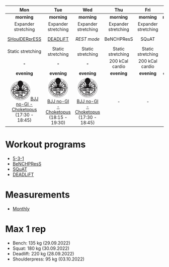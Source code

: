 | Mon | Tue | Wed | Thu | Fri | Sat | Sun |
|:-:|:-:|:-:|:-:|:-:|:-:|:-:|
| **morning** | **morning** | **morning** | **morning** | **morning** | **morning** | **morning** |
| Expander stretching | Expander stretching | Expander stretching | Expander stretching | Expander stretching | *REST mode* | *REST mode* |
| [SHoulDERprESS](https://github.com/mobsikx/workout/blob/master/5-3-1/SHoulDERprESS/SHoulDERprESS-W1.md) | [DEADLiFT]((https://github.com/mobsikx/workout/blob/master/5-3-1/DEADLiFT/DEADLiFT-W1.md)) | *REST mode* | BeNCHPResS | SQuAT | *REST mode* | *REST mode* |
| Static stretching | Static stretching | Static stretching | Static stretching | Static stretching | *REST mode* | *REST mode* |
| **-** | **-** | **-** | 200 kCal cardio | 200 kCal cardio | *REST mode* | *REST mode* |
| **evening** | **evening** | **evening** | **evening** | **evening** | **evening** | **evening** |
| [![](./images/logo-choketopusgym-64x64.jpg)](https://choketopusgym.cz/rozvrh/prazacka/)[BJJ no-GI - Choketopus](https://choketopusgym.cz/rozvrh/prazacka/) (17:30 - 18:45) | [![](./images/logo-choketopusgym-64x64.jpg)](https://choketopusgym.cz/rozvrh/prazacka/)[BJJ no-GI - Choketopus](https://choketopusgym.cz/rozvrh/prazacka/) (18:15 - 19:30) | [![](./images/logo-choketopusgym-64x64.jpg)](https://choketopusgym.cz/rozvrh/prazacka/)[BJJ no-GI - Choketopus](https://choketopusgym.cz/rozvrh/prazacka/) (17:30 - 18:45) | *-* | *-* | *REST mode* | *REST mode* |

# Workout programs
* [5-3-1](https://www.t-nation.com/workouts/5-3-1-how-to-build-pure-strength/)
* [BeNCHPResS](https://github.com/mobsikx/workout/blob/master/BeNCHPResS)
* [SQuAT](https://github.com/mobsikx/workout/blob/master/SQuAT)
* [DEADLiFT](https://github.com/mobsikx/workout/blob/master/DEADLiFT)

# Measurements
* [Monthly](https://onedrive.live.com/edit.aspx?resid=201A2B187B4F6840!127&app=Excel&wdnd=1&wdPreviousSession=d4c29844%2D4119%2D400d%2Da5bd%2D41ce04693cb3)

# Max 1 rep
* Bench: 135 kg (29.09.2022)
* Squat: 180 kg (30.09.2022)
* Deadlift: 220 kg (28.09.2022)
* Shoulderpress: 95 kg (03.10.2022)
